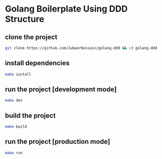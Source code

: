 # Golang Boilerplate Using DDD Structure


## clone the project
```bash
git clone https://github.com/JubaerHossain/golang-ddd && cd golang-ddd
```

## install dependencies
```bash
make install
```

## run the project [development mode]
```bash
make dev
```

## build the project
```bash
make build
```

## run the project [production mode]
```bash
make run
```

